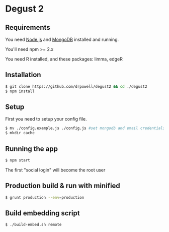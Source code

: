 
# Degust 2


## Requirements

You need [Node.js](http://nodejs.org/download/) and
[MongoDB](http://www.mongodb.org/downloads) installed and running.

You'll need npm >= 2.x

You need R installed, and these packages: limma, edgeR

## Installation

```bash
$ git clone https://github.com/drpowell/degust2 && cd ./degust2
$ npm install
```


## Setup

First you need to setup your config file.

```bash
$ mv ./config.example.js ./config.js #set mongodb and email credentials
$ mkdir cache
```

## Running the app

```bash
$ npm start
```

The first "social login" will become the root user


## Production build & run with minified

```bash
$ grunt production --env=production
```


## Build embedding script

```bash
$ ./build-embed.sh remote
```
